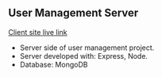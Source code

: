 ## User Management Server
[Client site live link](https://user-management-client-1577d.web.app)
- Server side of user management project.
- Server developed with: Express, Node.
- Database: MongoDB
